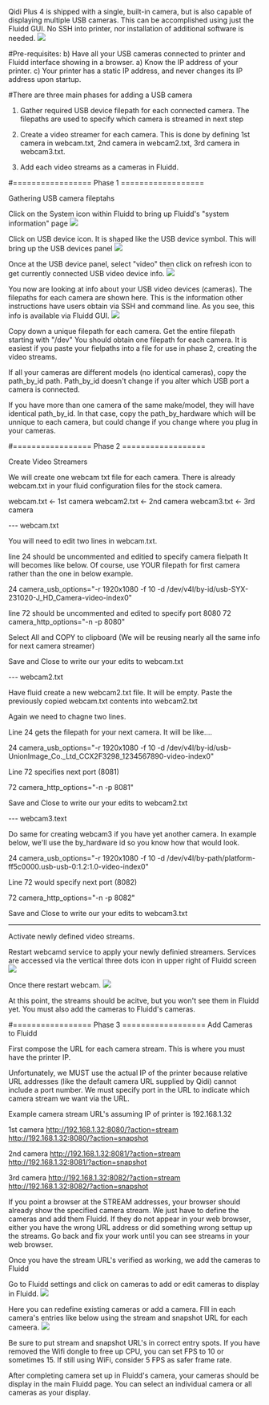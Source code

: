 Qidi Plus 4 is shipped with a single, built-in camera, but is also capable of displaying multiple USB cameras. This can be accomplished using just the Fluidd GUI. No SSH into printer, nor installation of additional software is needed.
<img src="./fluidd%20with%20multiple%20cameras.jpg">

#Pre-requisites: 
b) Have all your USB cameras connected to printer and Fluidd interface showing in a browser. 
a) Know the IP address of your printer. 
c) Your printer has a static IP address, and never changes its IP address upon startup.

#There are three main phases for adding a USB camera

1. Gather required USB device filepath for each connected camera. The filepaths are used to specify which camera is streamed in next step

2. Create a video streamer for each camera. This is done by defining 1st camera in webcam.txt, 2nd camera in webcam2.txt, 3rd camera in webcam3.txt.

3. Add each video streams as a cameras in Fluidd.



#================= Phase 1 ==================

Gathering USB camera fileptahs

Click on the System icon within Fluidd to bring up Fluidd's "system information" page
<img src="./system%20icon.jpg">


Click on USB device icon. It is shaped like the USB device symbol. This will bring up the USB devices panel
<img src="./devices%20icon.jpg">

Once at the USB device panel, select "video" then click on refresh icon to get currently connected USB video device info.
<img src="./devices%20panel.jpg">


You now are looking at info about your USB video devices (cameras). The filepaths for each camera are shown here. This is the information other instructions have users obtain via SSH and command line. As you see, this info is available via Fluidd GUI.
<img src="./usb%20filepaths.jpg">

Copy down a unique filepath for each camera. Get the entire filepath starting with "/dev" 
You should obtain one filepath for each camera. It is easiest if you paste your fielpaths into a file for use in phase 2, creating the video streams.

If all your cameras are different models (no identical cameras), copy the path_by_id path. Path_by_id doesn't change if you alter which USB port a camera is connected.

If you have more than one camera of the same make/model, they will have identical path_by_id. In that case, copy the path_by_hardware which will be unnique to each camera, but could change if you change where you plug in your cameras.

#================= Phase 2 ==================

Create Video Streamers

We will create one webcam txt file for each camera. There is already webcam.txt in your fluid configuration files for the stock camera. 

webcam.txt <- 1st camera
webcam2.txt <- 2nd camera
webcam3.txt <- 3rd camera

--- webcam.txt

You will need to edit two lines in webcam.txt.

line 24 should be uncommented and editied to specify camera fielpath
It will becomes like below. Of course, use YOUR filepath for first camera rather than the one in below example.

24 camera_usb_options="-r 1920x1080 -f 10 -d /dev/v4l/by-id/usb-SYX-231020-J_HD_Camera-video-index0"

line 72 should be uncommented and edited to specify port 8080
72 camera_http_options="-n -p 8080"

Select All and COPY to clipboard (We will be reusing nearly all the same info for next camera streamer)

Save and Close to write our your edits to webcam.txt

--- webcam2.txt

Have fluid create a new webcam2.txt file. It will be empty.
Paste the previously copied webcam.txt contents into webcam2.txt

Again we need to chagne two lines.

Line 24 gets the filepath for your next camera. It will be like....

24 camera_usb_options="-r 1920x1080 -f 10 -d /dev/v4l/by-id/usb-UnionImage_Co._Ltd_CCX2F3298_1234567890-video-index0"

Line 72 specifies next port (8081)

72 camera_http_options="-n -p 8081"

Save and Close to write our your edits to webcam2.txt

--- webcam3.text

Do same for creating webcam3 if you have yet another camera.
In example below, we'll use the by_hardware id so you know how that would look.

24 camera_usb_options="-r 1920x1080 -f 10 -d /dev/v4l/by-path/platform-ff5c0000.usb-usb-0:1.2:1.0-video-index0"

Line 72 would specify next port (8082)

72 camera_http_options="-n -p 8082"

Save and Close to write our your edits to webcam3.txt

---

Activate newly defined video streams.

Restart webcamd service to apply your newly definied streamers. Services are accessed via the vertical three dots icon in upper right of Fluidd screen
<img src="./servicesicon.jpg">

Once there restart webcam.
<img src="./restarrwebcamd.jpg">

At this point, the streams should be acitve, but you won't see them in Fluidd yet. You must also add the cameras to Fluidd's cameras.


#================= Phase 3 ==================
Add Cameras to Fluidd

First compose the URL for each camera stream. This is where you must have the printer IP. 

Unfortunately, we MUST use the actual IP of the printer because relative URL addresses (like the default camera URL supplied by Qidi) cannot include a port number. We must specify port in the URL to indicate which camera stream we want via the URL.

Example camera stream URL's assuming IP of printer is 192.168.1.32

1st camera
http://192.168.1.32:8080/?action=stream
http://192.168.1.32:8080/?action=snapshot

2nd camera
http://192.168.1.32:8081/?action=stream
http://192.168.1.32:8081/?action=snapshot

3rd camera
http://192.168.1.32:8082/?action=stream
http://192.168.1.32:8082/?action=snapshot

If you point a browser at the STREAM addresses, your browser should already show the specified camera stream. We just have to define the cameras and add them Fluidd. If they do not appear in your web browser, either you have the wrong URL address or did something wrong settup up the streams. Go back and fix your work until you can see streams in your web browser.

Once you have the stream URL's verified as working, we add the cameras to Fluidd

Go to Fluidd settings and click on cameras to add or edit cameras to display in Fluidd.
<img src="./camerasfluidd.jpg">

Here you can redefine existing cameras or add a camera. FIll in each camera's entries like below using the stream and snapshot URL for each cameera.
<img src="./examplecamera.jpg">

Be sure to put stream and snapshot URL's in correct entry spots.
If you have removed the Wifi dongle to free up CPU, you can set FPS to 10 or sometimes 15. 
If still using WiFi, consider 5 FPS as safer frame rate.

After completing camera set up in Fluidd's camera, your cameras should be display in the main Fluidd page. You can select an individual camera or all cameras as your display.












